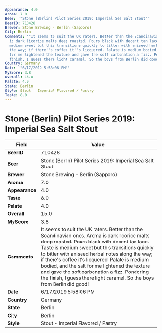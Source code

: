 ```yaml
---
Appearance: 4.0
Aroma: 7.0
Beer: '"Stone (Berlin) Pilot Series 2019: Imperial Sea Salt Stout"'
BeerID: 710428
Brewer: Stone Brewing - Berlin (Sapporo)
City: Berlin
Comments: '"It seems to suit the UK raters. Better than the Scandinavian ones. Aroma
  is dark licorice malts deep roasted. Pours black with decent tan lace. Taste is
  medium sweet but this transitions quickly to bitter with aniseed herbal notes along
  the way; if there''s coffee it''s licquered. Palate is medium bodied, and the salt
  for me lightened the texture and gave the soft carbonation a fizz. Pondering the
  finish, I guess there light caramel. So the boys from Berlin did good!"'
Country: Germany
Date: '"6/17/2019 5:58:06 PM"'
MyScore: 3.8
Overall: 15.0
Palate: 4.0
State: Berlin
Style: Stout - Imperial Flavored / Pastry
Taste: 8.0
---
```


# Stone (Berlin) Pilot Series 2019: Imperial Sea Salt Stout

| Field         | Value |
|---------------|-------|
| **BeerID** | 710428 |
| **Beer** | Stone (Berlin) Pilot Series 2019: Imperial Sea Salt Stout |
| **Brewer** | Stone Brewing - Berlin (Sapporo) |
| **Aroma** | 7.0 |
| **Appearance** | 4.0 |
| **Taste** | 8.0 |
| **Palate** | 4.0 |
| **Overall** | 15.0 |
| **MyScore** | 3.8 |
| **Comments** | It seems to suit the UK raters. Better than the Scandinavian ones. Aroma is dark licorice malts deep roasted. Pours black with decent tan lace. Taste is medium sweet but this transitions quickly to bitter with aniseed herbal notes along the way; if there's coffee it's licquered. Palate is medium bodied, and the salt for me lightened the texture and gave the soft carbonation a fizz. Pondering the finish, I guess there light caramel. So the boys from Berlin did good! |
| **Date** | 6/17/2019 5:58:06 PM |
| **Country** | Germany |
| **State** | Berlin |
| **City** | Berlin |
| **Style** | Stout - Imperial Flavored / Pastry |
